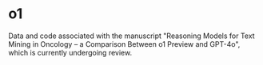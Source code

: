 # o1
Data and code associated with the manuscript "Reasoning Models for Text Mining in Oncology – a Comparison Between o1 Preview and GPT-4o", which is currently undergoing review.
